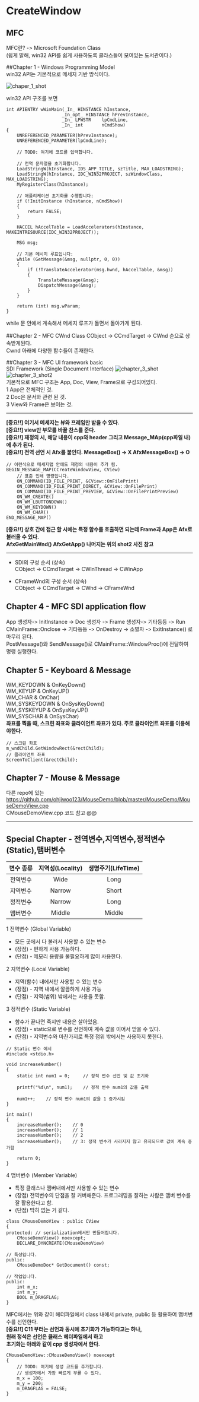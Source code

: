# CreateWindow

## MFC  
MFC란? -> Microsoft Foundation Class  
(쉽게 말해, win32 API를 쉽게 사용하도록 클라스들이 모여있는 도서관이다.)

##Chapter 1 - Windows Programming Model  
win32 API는 기본적으로 메세지 기반 방식이다.  

![chaper_1_shot](https://user-images.githubusercontent.com/80387186/148035857-a3ddca70-9ec6-4e1c-9745-093165427ec2.PNG)  

win32 API 구조를 보면  
```
int APIENTRY wWinMain(_In_ HINSTANCE hInstance,
                     _In_opt_ HINSTANCE hPrevInstance,
                     _In_ LPWSTR    lpCmdLine,
                     _In_ int       nCmdShow)
{
    UNREFERENCED_PARAMETER(hPrevInstance);
    UNREFERENCED_PARAMETER(lpCmdLine);

    // TODO: 여기에 코드를 입력합니다.

    // 전역 문자열을 초기화합니다.
    LoadStringW(hInstance, IDS_APP_TITLE, szTitle, MAX_LOADSTRING);
    LoadStringW(hInstance, IDC_WIN32PROJECT, szWindowClass, MAX_LOADSTRING);
    MyRegisterClass(hInstance);

    // 애플리케이션 초기화를 수행합니다:
    if (!InitInstance (hInstance, nCmdShow))
    {
        return FALSE;
    }

    HACCEL hAccelTable = LoadAccelerators(hInstance, MAKEINTRESOURCE(IDC_WIN32PROJECT));

    MSG msg;

    // 기본 메시지 루프입니다:
    while (GetMessage(&msg, nullptr, 0, 0))
    {
        if (!TranslateAccelerator(msg.hwnd, hAccelTable, &msg))
        {
            TranslateMessage(&msg);
            DispatchMessage(&msg);
        }
    }

    return (int) msg.wParam;
}
```
while 문 안에서 계속해서 메세지 루프가 돌면서 돌아가게 된다.  

##Chapter 2 - MFC CWnd Class
CObject -> CCmdTarget -> CWnd 순으로 상속받게된다.  
Cwnd 아래에 다양한 함수들이 존재한다. 

##Chapter 3 - MFC UI framework basic  
SDI Framework (Single Document Interface)
![chapter_3_shot](https://user-images.githubusercontent.com/80387186/148041688-229db4b6-9518-4591-919b-0c8f480eb34a.PNG)  
![chapter_3_shot2](https://user-images.githubusercontent.com/80387186/148041917-0cde775b-7cf6-47ff-bd06-f821ea5dc688.PNG)  
기본적으로 MFC 구조는 
App, Doc, View, Frame으로 구성되어있다.  
1 App은 전체적인 것.  
2 Doc은 문서와 관련 된 것.  
3 View와 Frame은 보이는 것.  

---
**[중요!!] 여기서 메세지는 뷰와 프레임만 받을 수 있다.**  
**[중요!!] view만 부모를 바꿀 찬스를 준다.**  
**[중요!!] 재정의 시, 해당 내용이 cpp와 header 그리고 Message_MAp(cpp파일 내)에 추가 된다.**  
**[중요!!] 전역 선언 시 Afx를 붙인다. MessageBox() -> X AfxMessageBox() -> O**  
```
// 이런식으로 메세지맵 안에도 재정의 내용이 추가 됨.
BEGIN_MESSAGE_MAP(CCreateWindowView, CView)
	// 표준 인쇄 명령입니다.
	ON_COMMAND(ID_FILE_PRINT, &CView::OnFilePrint)
	ON_COMMAND(ID_FILE_PRINT_DIRECT, &CView::OnFilePrint)
	ON_COMMAND(ID_FILE_PRINT_PREVIEW, &CView::OnFilePrintPreview)
	ON_WM_CREATE()
	ON_WM_LBUTTONDOWN()
	ON_WM_KEYDOWN()
	ON_WM_CHAR()
END_MESSAGE_MAP()
```
**[중요!!] 상호 간에 접근 할 시에는 특정 함수를 호출하면 되는데 Frame과 App은 Afx로 불러올 수 있다.  
AfxGetMainWnd() AfxGetApp() 나머지는 위의 shot2 사진 참고**  

---

- SDI의 구성 순서 (상속)  
CObject -> CCmdTarget -> CWinThread -> CWinApp  

- CFrameWnd의 구성 순서 (상속)  
CObject -> CCmdTarget -> CWnd -> CFrameWnd

## Chapter 4 - MFC SDI application flow  
App 생성자-> InitInstance -> Doc 생성자 -> Frame 생성자-> 기타등등 ->  Run  
CMainFrame::Onclose -> 기타등등 -> OnDestroy -> 소멸자 -> ExitInstance() 로 마무리 된다.  
PostMessage()와 SendMessage()로 CMainFrame::WindowProc()에 전달하여 명령 실행한다.  

## Chapter 5 - Keyboard & Message  
WM_KEYDOWN & OnKeyDown()  
WM_KEYUP & OnKeyUP()  
WM_CHAR & OnChar)  
WM_SYSKEYDOWN & OnSysKeyDown()  
WM_SYSKEYUP & OnSysKeyUP()  
WM_SYSCHAR & OnSysChar)  
**좌표를 찍을 때, 스크린 좌표와 클라이언트 좌표가 있다. 주로 클라이언트 좌표를 이용해야한다.**  
```
// 스크린 좌표
m_wndChild.GetWindowRect(&rectChild);
// 클라이언트 좌표 
ScreenToClient(&rectChild);
```
## Chapter 7 - Mouse & Message  
다른 repo에 있는 https://github.com/ohjiwoo123/MouseDemo/blob/master/MouseDemo/MouseDemoView.cpp  
CMouseDemoView.cpp 코드 참고 @@ 

---
## Special Chapter - 전역변수,지역변수,정적변수(Static),맴버변수  
변수 종류|지역성(Locality)|생명주기(LifeTime)
:---------: | :---------: | :---------:
전역변수 | Wide | Long
지역변수 | Narrow | Short
정적변수 | Narrow | Long
맴버변수 | Middle | Middle  

1 전역변수 (Global Variable)  
- 모든 곳에서 다 불러서 사용할 수 있는 변수  
- (장점) - 편하게 사용 가능하다.  
- (단점) - 메모리 용량을 불필요하게 많이 사용한다.  

2 지역변수 (Local Variable)  
- 지역(함수) 내에서만 사용할 수 있는 변수  
- (장점) - 지역 내에서 깔끔하게 사용 가능
- (단점) - 지역(범위) 밖에서는 사용을 못함.  

3 정적변수 (Static Variable)  
- 함수가 끝나면 죽지만 내용은 살아있음.  
- (장점) - static으로 변수를 선언하여 계속 값을 이어서 받을 수 있다. 
- (단점) - 지역변수와 마찬가지로 특정 점위 밖에서는 사용하지 못한다.  
```
// Static 변수 예시
#include <stdio.h>

void increaseNumber()
{
    static int num1 = 0;     // 정적 변수 선언 및 값 초기화

    printf("%d\n", num1);    // 정적 변수 num1의 값을 출력

    num1++;    // 정적 변수 num1의 값을 1 증가시킴
}

int main()
{
    increaseNumber();    // 0
    increaseNumber();    // 1
    increaseNumber();    // 2
    increaseNumber();    // 3: 정적 변수가 사라지지 않고 유지되므로 값이 계속 증가함

    return 0;
}
```
4 맴버변수 (Member Variable)  
- 특정 클래스나 맴버내에서만 사용할 수 있는 변수  
- (장점) 전역변수의 단점을 잘 커버해준다. 프로그래밍을 잘하는 사람은 맴버 변수를 잘 활용한다고 함.  
- (단점) 딱히 없는 거 같다.  
```
class CMouseDemoView : public CView
{
protected: // serialization에서만 만들어집니다.
	CMouseDemoView() noexcept;
	DECLARE_DYNCREATE(CMouseDemoView)

// 특성입니다.
public:
	CMouseDemoDoc* GetDocument() const;

// 작업입니다.
public:
	int m_x;
	int m_y;
	BOOL m_DRAGFLAG;
}
```
MFC에서는 위와 같이 헤더파일에서 class 내에서 private, public 등 활용하여 맴버변수를 선언한다.  
**[중요!!] C11 부터는 선언과 동시에 초기화가 가능하다고는 하나,  
원래 정석은 선언은 클래스 헤더파일에서 하고  
초기화는 아래와 같이 cpp 생성자에서 한다.**
```
CMouseDemoView::CMouseDemoView() noexcept
{
	// TODO: 여기에 생성 코드를 추가합니다.
	// 생성자에서 가장 빠르게 부를 수 있다. 
	m_x = 100;
	m_y = 200;
	m_DRAGFLAG = FALSE;
}
```
